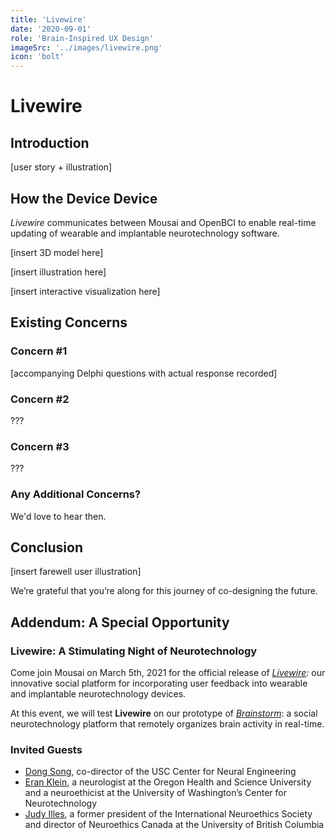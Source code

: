 ```yaml
---
title: 'Livewire'
date: '2020-09-01'
role: 'Brain-Inspired UX Design'
imageSrc: '../images/livewire.png'
icon: 'bolt'
---
```


# Livewire
## Introduction
[user story + illustration]

## How the Device Device
*Livewire* communicates between Mousai and OpenBCI to enable real-time updating of wearable and implantable neurotechnology software. 

[insert 3D model here]

[insert illustration here]

[insert interactive visualization here]

## Existing Concerns
### Concern #1
[accompanying Delphi questions with actual response recorded]
### Concern #2
???

### Concern #3
???

### Any Additional Concerns?
We'd love to hear then.


## Conclusion
[insert farewell user illustration]

We’re grateful that you’re along for this journey of co-designing the future.

## Addendum: A Special Opportunity
### Livewire: A Stimulating Night of Neurotechnology
Come join Mousai on March 5th, 2021 for the official release of *[Livewire](/posts/livewire):* our innovative social platform for incorporating user feedback into wearable and implantable neurotechnology devices. 

At this event, we will test **Livewire** on our prototype of *[Brainstorm](/posts/brainstorm)*: a social neurotechnology platform that remotely organizes brain activity in real-time.

### Invited Guests
- [Dong Song](https://viterbi.usc.edu/directory/faculty/Song/Dong), co-director of the USC Center for Neural Engineering
- [Eran Klein](https://phil.washington.edu/people/eran-klein), a neurologist at the Oregon Health and Science University and a neuroethicist at the University of Washington’s Center for Neurotechnology
- [Judy Illes](https://neurology.med.ubc.ca/faculty-listing/academic/judy-illes/), a former president of the International Neuroethics Society and director of Neuroethics Canada at the University of British Columbia